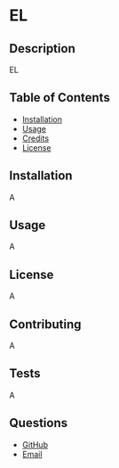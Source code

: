 
# EL

## Description

EL


## Table of Contents

* [Installation](#installation)
* [Usage](#usage)
* [Credits](#credits)
* [License](#license)

## Installation

A

## Usage

A

## License

A

## Contributing

A

## Tests

A

## Questions

* [GitHub](A)
* [Email](A)